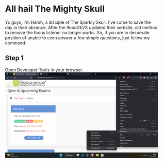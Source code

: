 # All hail The Mighty Skull
Yo guys, I'm Harsh, a disciple of The Sparkly Skull. I've come to save the day in their absence.
After the ResoDEVS updated their website, old method to remove the focus listener no longer works.
So, if you are in desperate position of unable to even answer a few simple questions, just follow my command.

## Step 1
Open Developer Tools in your browser.
![Opening Dev Tools](res/Screenshot%20(130).png)

